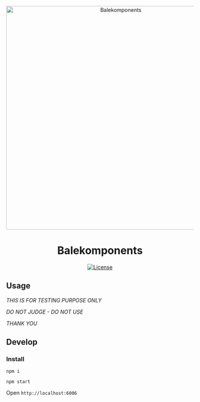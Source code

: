 <div align="center">


<p align="center">
<img width=600 height="auto" src="https://inhabitat.com/wp-content/blogs.dir/1/files/2015/06/LEGO-sustainable-building-brick.jpg" alt="Balekomponents" />
</p>



# Balekomponents



<a href="https://raw.githubusercontent.com/balekify/balekomponents/master/LICENSE" title="License">
    <img src="https://img.shields.io/badge/license-MIT-blue.svg?style=flat-square" alt="License" />
</a>
</div>




## Usage
*THIS IS FOR TESTING PURPOSE ONLY*


*DO NOT JUDGE - DO NOT USE*


*THANK YOU*


## Develop

### Install

`npm i`

`npm start`

Open `http://localhost:6006`

